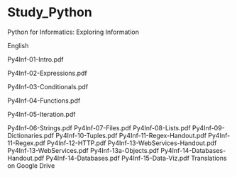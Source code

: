 # Study_Python

Python for Informatics: Exploring Information

English

Py4Inf-01-Intro.pdf

Py4Inf-02-Expressions.pdf

Py4Inf-03-Conditionals.pdf

Py4Inf-04-Functions.pdf

Py4Inf-05-Iteration.pdf

Py4Inf-06-Strings.pdf
Py4Inf-07-Files.pdf
Py4Inf-08-Lists.pdf
Py4Inf-09-Dictionaries.pdf
Py4Inf-10-Tuples.pdf
Py4Inf-11-Regex-Handout.pdf
Py4Inf-11-Regex.pdf
Py4Inf-12-HTTP.pdf
Py4Inf-13-WebServices-Handout.pdf
Py4Inf-13-WebServices.pdf
Py4Inf-13a-Objects.pdf
Py4Inf-14-Databases-Handout.pdf
Py4Inf-14-Databases.pdf
Py4Inf-15-Data-Viz.pdf
Translations on Google Drive
